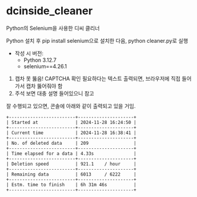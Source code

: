 # dcinside_cleaner
Python의 Selenium을 사용한 디씨 클리너

Python 설치 후 pip install selenium으로 설치한 다음, python cleaner.py로 실행
- 작성 시 버전:
  - Python 3.12.7
  - selenium==4.26.1

1. 캡차 못 뚫음! CAPTCHA 확인 필요하다는 텍스트 출력되면, 브라우저에 직접 들어가서 캡차 뚫어줘야 함
2. 주석 보면 대충 설명 들어있으니 참고

잘 수행되고 있으면, 콘솔에 아래와 같이 출력되고 있을 거임.
```
+-------------------------+---------------------+
| Started at              | 2024-11-28 16:24:50 |
+-------------------------+---------------------+
| Current time            | 2024-11-28 16:38:41 |
+-------------------------+---------------------+
| No. of deleted data     | 209                 |
+-------------------------+---------------------+
| Time elapsed for a data | 4.33s               |
+-------------------------+---------------------+
| Deletion speed          | 921.1    / hour     |
+-------------------------+---------------------+
| Remaining data          | 6013     / 6222     |
+-------------------------+---------------------+
| Estm. time to finish    | 6h 31m 46s          |
+-------------------------+---------------------+
```
